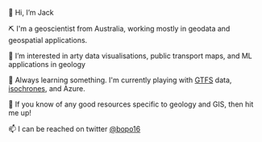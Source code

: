 👋 Hi, I’m Jack

⛏️ I'm a geoscientist from Australia, working mostly in geodata and geospatial applications.

👀 I’m interested in arty data visualisations, public transport maps, and ML applications in geology

🌱 Always learning something. I'm currently playing with [GTFS](https://gtfs.org) data, [isochrones](https://en.wikipedia.org/wiki/Isochrone_map), and Azure. 

💞️ If you know of any good resources specific to geology and GIS, then hit me up!

📫 I can be reached on twitter [@bopo16](https://twitter.com/bopo16)
